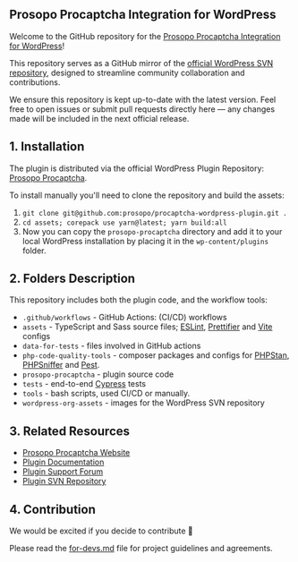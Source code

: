 ## Prosopo Procaptcha Integration for WordPress

Welcome to the GitHub repository for
the [Prosopo Procaptcha Integration for WordPress](https://wordpress.org/plugins/prosopo-procaptcha/)!

This repository serves as a GitHub mirror of
the [official WordPress SVN repository](http://plugins.svn.wordpress.org/prosopo-procaptcha/), designed to streamline
community collaboration and contributions.

We ensure this repository is kept up-to-date with the latest version. Feel free to open issues or submit pull requests
directly here — any changes made will be included in the next official release.

## 1. Installation

The plugin is distributed via the official WordPress Plugin
Repository: [Prosopo Procaptcha](https://wordpress.org/plugins/prosopo-procaptcha/).

To install manually you'll need to clone the repository and build the assets:

1. `git clone git@github.com:prosopo/procaptcha-wordpress-plugin.git .`
2. `cd assets; corepack use yarn@latest; yarn build:all`
2. Now you can copy the `prosopo-procaptcha` directory and add it to your local WordPress installation by placing it in
   the `wp-content/plugins` folder.

## 2. Folders Description

This repository includes both the plugin code, and the workflow tools:

- `.github/workflows` - GitHub Actions: (CI/CD) workflows
- `assets` - TypeScript and Sass source files; [ESLint](https://eslint.org/), [Prettifier](https://prettier.io/)
  and [Vite](https://vitejs.dev/) configs
- `data-for-tests` - files involved in GitHub actions
- `php-code-quality-tools` - composer packages and configs
  for [PHPStan](https://phpstan.org/), [PHPSniffer](https://github.com/squizlabs/PHP_CodeSniffer)
  and [Pest](https://pestphp.com/).
- `prosopo-procaptcha` - plugin source code
- `tests` - end-to-end [Cypress](https://cypress.io) tests
- `tools` - bash scripts, used CI/CD or manually.
- `wordpress-org-assets` - images for the WordPress SVN repository

## 3. Related Resources

* [Prosopo Procaptcha Website](https://prosopo.io/) 
* [Plugin Documentation](https://docs.prosopo.io/en/wordpress-plugin/)
* [Plugin Support Forum](https://wordpress.org/support/plugin/prosopo-procaptcha/)
* [Plugin SVN Repository](http://plugins.svn.wordpress.org/prosopo-procaptcha/)

## 4. Contribution

We would be excited if you decide to contribute 🤝 

Please read the [for-devs.md](https://github.com/prosopo/procaptcha-wordpress-plugin/blob/main/for-devs.md) file for project guidelines and agreements.
